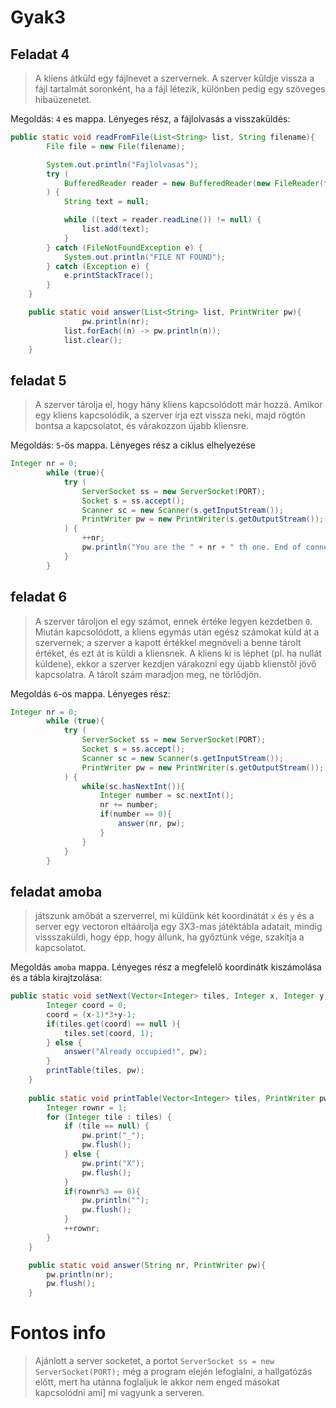 # Gyak3

## Feladat 4
> A kliens átküld egy fájlnevet a szervernek. A szerver küldje vissza a fájl tartalmát soronként, ha a fájl létezik, különben pedig egy szöveges hibaüzenetet.

Megoldás: `4` es mappa.
Lényeges rész, a fájlolvasás a visszaküldés:
````Java
public static void readFromFile(List<String> list, String filename){
        File file = new File(filename);

        System.out.println("Fajlolvasas");
        try (
            BufferedReader reader = new BufferedReader(new FileReader(file));
        ) {
            String text = null;

            while ((text = reader.readLine()) != null) {
                list.add(text);
            }
        } catch (FileNotFoundException e) {
        	System.out.println("FILE NT FOUND");
        } catch (Exception e) {
            e.printStackTrace();
        }
	}

	public static void answer(List<String> list, PrintWriter pw){
		        pw.println(nr);
            list.forEach((n) -> pw.println(n));
            list.clear();
	}
````

## feladat 5
> A szerver tárolja el, hogy hány kliens kapcsolódott már hozzá. Amikor egy kliens kapcsolódik, a szerver írja ezt vissza neki, majd rögtön bontsa a kapcsolatot, és várakozzon újabb kliensre.

Megoldás: `5`-ös mappa.
Lényeges rész a ciklus elhelyezése
````Java
Integer nr = 0;
		while (true){
			try (
				ServerSocket ss = new ServerSocket(PORT);
				Socket s = ss.accept();
				Scanner sc = new Scanner(s.getInputStream());
				PrintWriter pw = new PrintWriter(s.getOutputStream());
			) {
				++nr;
				pw.println("You are the " + nr + " th one. End of connection.");
			}
		}
````
## feladat 6
> A szerver tároljon el egy számot, ennek értéke legyen kezdetben `0`. Miután kapcsolódott, a kliens egymás után egész számokat küld át a szervernek; a szerver a kapott értékkel megnöveli a benne tárolt értéket, és ezt át is küldi a kliensnek. A kliens ki is léphet (pl. ha nullát küldene), ekkor a szerver kezdjen várakozni egy újabb klienstől jövő kapcsolatra. A tárolt szám maradjon meg, ne törlődjön.

Megoldás `6`-os mappa.
Lényeges rész:
````Java
Integer nr = 0;
		while (true){
			try (
				ServerSocket ss = new ServerSocket(PORT);
				Socket s = ss.accept();
				Scanner sc = new Scanner(s.getInputStream());
				PrintWriter pw = new PrintWriter(s.getOutputStream());
			) {
				while(sc.hasNextInt()){
					Integer number = sc.nextInt();
					nr += number;
					if(number == 0){
						answer(nr, pw);
					}
				}
			}
		}
````

## feladat amoba
> játszunk amőbát a szerverrel, mi küldünk két koordinátát `x` és `y` és a server egy vectoron eltáárolja egy 3X3-mas játéktábla adatait, mindig vissszaküldi, hogy épp, hogy állunk, ha győztünk vége, szakítja a kapcsolatot.

Megoldás `amoba` mappa.
Lényeges rész a megfelelő koordinátk kiszámolása és a tábla kirajtzolása:
````Java
public static void setNext(Vector<Integer> tiles, Integer x, Integer y, PrintWriter pw){
		Integer coord = 0;
		coord = (x-1)*3+y-1;
		if(tiles.get(coord) == null ){
			tiles.set(coord, 1);
		} else {
			answer("Already occupied!", pw);
		} 
		printTable(tiles, pw);
	}
  
	public static void printTable(Vector<Integer> tiles, PrintWriter pw){
		Integer rownr = 1;
		for (Integer tile : tiles) {
			if (tile == null) {
				pw.print("_");
				pw.flush();
			} else {
				pw.print("X");
				pw.flush();
			}
			if(rownr%3 == 0){
				pw.println("");
				pw.flush();
			}
			++rownr;
		}
	}

	public static void answer(String nr, PrintWriter pw){
		pw.println(nr);
		pw.flush();
	}  
````

# Fontos info
> Ajánlott a server socketet, a portot `ServerSocket ss = new ServerSocket(PORT);` még a program elején lefoglalni, a hallgatózás előtt, mert ha utánna foglaljuk le akkor nem enged másokat kapcsolódni amí] mi vagyunk a serveren.
